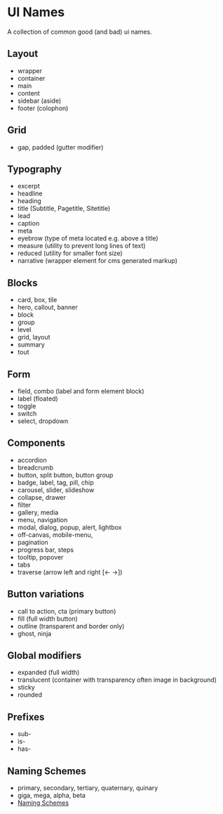 # UI Names
A collection of common good (and bad) ui names. 

## Layout
- wrapper
- container
- main
- content
- sidebar (aside)
- footer (colophon)

## Grid
- gap, padded (gutter modifier) 

## Typography
- excerpt
- headline
- heading
- title (Subtitle, Pagetitle, Sitetitle)
- lead
- caption
- meta
- eyebrow (type of meta located e.g. above a title)
- measure (utility to prevent long lines of text)
- reduced (utility for smaller font size)
- narrative (wrapper element for cms generated markup)

## Blocks
- card, box, tile
- hero, callout, banner
- block
- group
- level
- grid, layout
- summary
- tout

## Form
- field, combo (label and form element block)
- label (floated)
- toggle
- switch
- select, dropdown 

## Components
- accordion
- breadcrumb
- button, split button, button group
- badge, label, tag, pill, chip
- carousel, slider, slideshow
- collapse, drawer
- filter
- gallery, media
- menu, navigation
- modal, dialog, popup, alert, lightbox
- off-canvas, mobile-menu,
- pagination
- progress bar, steps
- tooltip, popover
- tabs
- traverse (arrow left and right [<- ->])

## Button variations
- call to action, cta (primary button)
- fill (full width button)
- outline (transparent and border only)
- ghost, ninja

## Global modifiers
- expanded (full width)
- translucent (container with transparency often image in background)
- sticky
- rounded

## Prefixes
- sub-
- is-
- has-

## Naming Schemes
- primary, secondary, tertiary, quaternary, quinary
- giga, mega, alpha, beta
- [Naming Schemes](https://namingschemes.com/)
